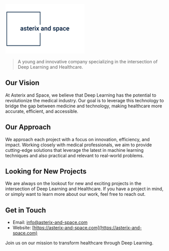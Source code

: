 <img src="../logo-no-background.png" alt="Asterix and Space logo" width="250" height="156">

>A young and innovative company specializing in the intersection of Deep Learning and Healthcare.

## Our Vision

At Asterix and Space, we believe that Deep Learning has the potential to revolutionize the medical industry. Our goal is to leverage this technology to bridge the gap between medicine and technology, making healthcare more accurate, efficient, and accessible.

## Our Approach

We approach each project with a focus on innovation, efficiency, and impact. Working closely with medical professionals, we aim to provide cutting-edge solutions that leverage the latest in machine learning techniques and also practical and relevant to real-world problems.

## Looking for New Projects

We are always on the lookout for new and exciting projects in the intersection of Deep Learning and Healthcare. If you have a project in mind, or simply want to learn more about our work, feel free to reach out.

## Get in Touch

- Email: info@asterix-and-space.com
- Website: [https://asterix-and-space.com](https://asterix-and-space.com)

Join us on our mission to transform healthcare through Deep Learning.

